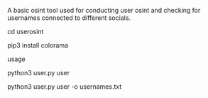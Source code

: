 A basic osint tool used for conducting user osint and checking for  usernames connected to different socials. 

cd userosint 

pip3 install colorama

usage 

python3 user.py user

python3 user.py user -o usernames.txt
